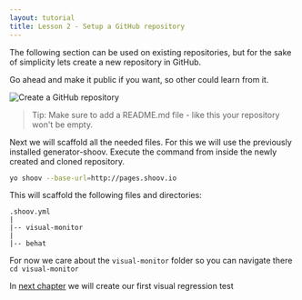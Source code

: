 ```yaml
---
layout: tutorial
title: Lesson 2 - Setup a GitHub repository
---
```


The following section can be used on existing repositories, but for the sake of simplicity lets create a new repository in GitHub.

Go ahead and make it public if you want, so other could learn from it.

![Create a GitHub repository](/assets/images/tutorials/lesson2/create-repo.jpg)

> Tip: Make sure to add a README.md file - like this your repository won't be empty.

Next we will scaffold all the needed files. For this we will use the previously installed generator-shoov. Execute the command from inside the newly created and cloned repository.

```bash
yo shoov --base-url=http://pages.shoov.io
```

This will scaffold the following files and directories:

```
.shoov.yml
|
|-- visual-monitor
|
|-- behat
```

For now we care about the `visual-monitor` folder so you can navigate there `cd visual-monitor`

In [next chapter](/tutorials/lesson3-static-page/) we will create our first visual regression test
